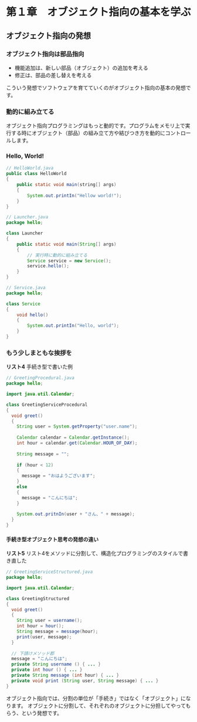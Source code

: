 # 第１章　オブジェクト指向の基本を学ぶ
## オブジェクト指向の発想

### オブジェクト指向は部品指向

- 機能追加は、新しい部品（オブジェクト）の追加を考える
- 修正は、部品の差し替えを考える

こういう発想でソフトウェアを育てていくのがオブジェクト指向の基本の発想です。

### 動的に組み立てる

オブジェクト指向プログラミングはもっと動的です。プログラムをメモリ上で実行する時にオブジェクト（部品）の組み立て方や結びつき方を動的にコントロールします。

### Hello, World!

```java
// HelloWorld.java
public class HelloWorld 
{
	public static void main(string[] args)
	{
		System.out.printIn("Hellow world!");
	}
}
```

```java
// Launcher.java
package hello;

class Launcher
{
	public static void main(String[] args)
	{
		// 実行時に動的に組み立てる
		Service service = new Service();
		service.hello();
	}
}
```

```java
// Service.java
package hello;

class Service
{
	void hello()
	{
		System.out.printIn("Hello, world");
	}
}
```

### もう少しまともな挨拶を
**リスト4** 手続き型で書いた例
```java
// GreetingProcedural.java
package hello;

import java.util.Calendar;

class GreetingServiceProcedural
{
  void greet()
  {
    String user = System.getProperty("user.name");
    
    Calendar calendar = Calendar.getInstance();
    int hour = calendar.get(Calendar.HOUR_OF_DAY);
    
    String message = "";
    
    if (hour < 12)
    {
      message = "おはようございます";
    }
    else
    {
      message = "こんにちは";
    }
    
    System.out.pritnIn(user + "さん、" + message);
  }
}
```

#### 手続き型オブジェクト思考の発想の違い
**リスト5** リスト4をメソッドに分割して、構造化プログラミングのスタイルで書き直した
```java
// GreetingServiceStructured.java
package hello;

import java.util.Calendar;

class GreetingStructured
{
  void greet()
  {
    String user = username();
    int hour = hour();
    String message = message(hour);
    print(user, message);
  }
  
  // 下請けメソッド郡
  message = "こんにちは";
  private String username () { ... }
  private int hour () { ... }
  private String message (int hour) { ... }
  private void print (String user, String message) { ... }
}
```
オブジェクト指向では、分割の単位が「手続き」ではなく「オブジェクト」になります。
オブジェクトに分割して、それぞれのオブジェクトに分担してやってもらう、という発想です。




